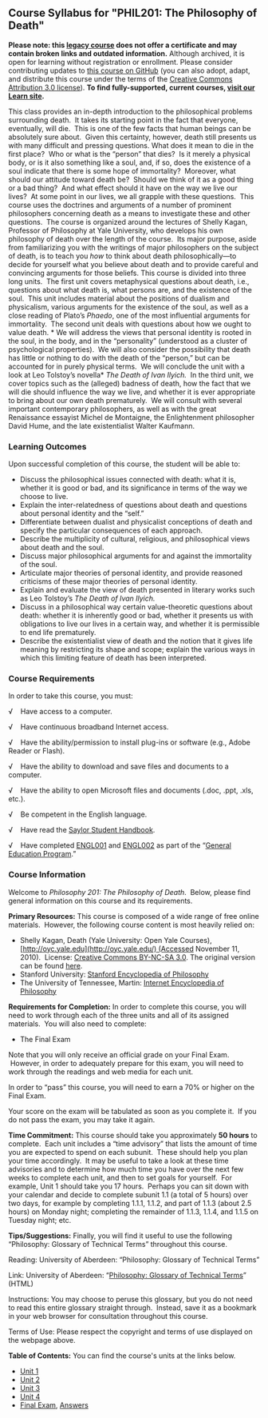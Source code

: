 Course Syllabus for "PHIL201: The Philosophy of Death"
------------------------------------------------------

**Please note: this [legacy course](https://sayloracademy.zendesk.com/hc/en-us/articles/206089967) does not offer a certificate and may contain 
broken links and outdated information.** Although archived, it is open 
for learning without registration or enrollment. Please consider contributing 
updates to [this course on GitHub](https://github.com/saylordotorg/course_phil201) 
(you can also adopt, adapt, and distribute this course under the terms of 
the [Creative Commons Attribution 3.0 license](http://creativecommons.org/licenses/by/3.0/)). **To find fully-supported, current courses, [visit our 
Learn site](https://learn.saylor.org).**

This class provides an in-depth introduction to the philosophical
problems surrounding death.  It takes its starting point in the fact
that everyone, eventually, will die.  This is one of the few facts that
human beings can be absolutely sure about.  Given this certainty,
however, death still presents us with many difficult and pressing
questions. What does it mean to die in the first place?  Who or what is
the “person” that dies?  Is it merely a physical body, or is it also
something like a soul, and, if so, does the existence of a soul indicate
that there is some hope of immortality?  Moreover, what should our
attitude toward death be?  Should we think of it as a good thing or a
bad thing?  And what effect should it have on the way we live our
lives?  At some point in our lives, we all grapple with these
questions.  This course uses the doctrines and arguments of a number of
prominent philosophers concerning death as a means to investigate these
and other questions.  The course is organized around the lectures of
Shelly Kagan, Professor of Philosophy at Yale University, who develops
his own philosophy of death over the length of the course.  Its major
purpose, aside from familiarizing you with the writings of major
philosophers on the subject of death, is to teach you *how* to think
about death philosophically—to decide for yourself what you believe
about death and to provide careful and convincing arguments for those
beliefs. This course is divided into three long units.  The first unit
covers metaphysical questions about death, i.e., questions about what
death is, what persons are, and the existence of the soul.  This unit
includes material about the positions of dualism and physicalism,
various arguments for the existence of the soul, as well as a close
reading of Plato’s *Phaedo*, one of the most influential arguments for
immortality.  The second unit deals with questions about how we ought to
value death. * We will address the views that personal identity is
rooted in the soul, in the body, and in the “personality” (understood as
a cluster of psychological properties).  We will also consider the
possibility that death has little or nothing to do with the death of the
“person,” but can be accounted for in purely physical terms.  We will
conclude the unit with a look at Leo Tolstoy’s novella* *The Death of
Ivan Ilyich.*  In the third unit, we cover topics such as the (alleged)
badness of death, how the fact that we will die should influence the way
we live, and whether it is ever appropriate to bring about our own death
prematurely.  We will consult with several important contemporary
philosophers, as well as with the great Renaissance essayist Michel de
Montaigne, the Enlightenment philosopher David Hume, and the late
existentialist Walter Kaufmann.

### Learning Outcomes

Upon successful completion of this course, the student will be able
to:  

-   Discuss the philosophical issues connected with death: what it is,
    whether it is good or bad, and its significance in terms of the way
    we choose to live.
-   Explain the inter-relatedness of questions about death and questions
    about personal identity and the “self.”
-   Differentiate between dualist and physicalist conceptions of death
    and specify the particular consequences of each approach.
-   Describe the multiplicity of cultural, religious, and philosophical
    views about death and the soul.
-   Discuss major philosophical arguments for and against the
    immortality of the soul.
-   Articulate major theories of personal identity, and provide reasoned
    criticisms of these major theories of personal identity.
-   Explain and evaluate the view of death presented in literary works
    such as Leo Tolstoy’s *The Death of Ivan Ilyich.*
-   Discuss in a philosophical way certain value-theoretic questions
    about death: whether it is inherently good or bad, whether it
    presents us with obligations to live our lives in a certain way, and
    whether it is permissible to end life prematurely.
-   Describe the existentialist view of death and the notion that it
    gives life meaning by restricting its shape and scope; explain the
    various ways in which this limiting feature of death has been
    interpreted.

### Course Requirements

In order to take this course, you must:  
  
 √    Have access to a computer.  
  
 √    Have continuous broadband Internet access.  
  
 √    Have the ability/permission to install plug-ins or software (e.g.,
Adobe Reader or Flash).  
  
 √    Have the ability to download and save files and documents to a
computer.  
  
 √    Have the ability to open Microsoft files and documents (.doc,
.ppt, .xls, etc.).  
  
 √    Be competent in the English language.  
  
 √    Have read the [Saylor Student
Handbook](https://resources.saylor.org/archived/wp-content/uploads/2012/05/Saylor-StudentHandbook.pdf).  
  
 √    Have completed [ENGL001](../../courses/engl001/ "ENGL001") and
[ENGL002](../../courses/engl002/ "ENGL002") as part of the “[General
Education Program](../../general-education-program/).”

### Course Information

Welcome to *Philosophy 201: The Philosophy of Death*.  Below, please
find general information on this course and its requirements.

**Primary Resources:** This course is composed of a wide range of free
online materials.  However, the following course content is most heavily
relied on:

-   Shelly Kagan, Death (Yale University: Open Yale Courses),
    [http://oyc.yale.edu](http://oyc.yale.edu/) (Accessed November 11,
    2010).  License: [Creative Commons BY-NC-SA
    3.0](http://creativecommons.org/licenses/by-nc-sa/3.0/us/). The
    original version can be found
    [here](http://oyc.yale.edu/philosophy/death/).
-   Stanford University: [Stanford Encyclopedia of
    Philosophy](http://plato.stanford.edu/)
-   The University of Tennessee, Martin: [Internet Encyclopedia of
    Philosophy](http://www.iep.utm.edu/)

**Requirements for Completion:** In order to complete this course, you
will need to work through each of the three units and all of its
assigned materials.  You will also need to complete:

-   The Final Exam

Note that you will only receive an official grade on your Final Exam.
 However, in order to adequately prepare for this exam, you will need to
work through the readings and web media for each unit.

In order to “pass” this course, you will need to earn a 70% or higher on
the Final Exam.

Your score on the exam will be tabulated as soon as you complete it.  If
you do not pass the exam, you may take it again.

**Time Commitment:** This course should take you approximately **50
hours** to complete.  Each unit includes a “time advisory” that lists
the amount of time you are expected to spend on each subunit.  These
should help you plan your time accordingly.  It may be useful to take a
look at these time advisories and to determine how much time you have
over the next few weeks to complete each unit, and then to set goals for
yourself.  For example, Unit 1 should take you 17 hours.  Perhaps you
can sit down with your calendar and decide to complete subunit 1.1 (a
total of 5 hours) over two days, for example by completing 1.1.1, 1.1.2,
and part of 1.1.3 (about 2.5 hours) on Monday night; completing the
remainder of 1.1.3, 1.1.4, and 1.1.5 on Tuesday night; etc.

**Tips/Suggestions:** Finally, you will find it useful to use the
following “Philosophy: Glossary of Technical Terms” throughout this
course.

Reading: University of Aberdeen: “Philosophy: Glossary of Technical
Terms”

Link: University of Aberdeen: “[Philosophy: Glossary of Technical
Terms](http://www.abdn.ac.uk/philosophy/guide/glossary.shtml)” (HTML)

Instructions: You may choose to peruse this glossary, but you do not
need to read this entire glossary straight through.  Instead, save it as
a bookmark in your web browser for consultation throughout this course.

Terms of Use: Please respect the copyright and terms of use displayed on
the webpage above.

**Table of Contents:** You can find the course's units at the links below.

- [Unit 1](https://legacy.saylor.org/phil201/Unit01/)
- [Unit 2](https://legacy.saylor.org/phil201/Unit02/)
- [Unit 3](https://legacy.saylor.org/phil201/Unit03/)
- [Unit 4](https://legacy.saylor.org/phil201/Unit04/)
- [Final Exam](http://saylordotorg.github.io/LegacyExams/PHIL/PHIL201/PHIL201-FinalExam.html), [Answers](http://saylordotorg.github.io/LegacyExams/PHIL/PHIL201/PHIL201-FinalExam-Answers.html)
